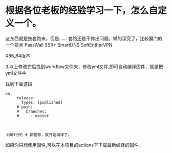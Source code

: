 # 根据各位老板的经验学习一下，怎么自定义一个。
这东西就是按套路来，但是…… 套路还是不停出问题。懒的深究了，比较偏门的一个技术
PassWall
SSR+
SmartDNS
SoftEntherVPN

X86_64版本

3.以上修改完后找到workflow文件夹，修改yml文件,即可自动编译固件，就是把yml文件中

找到下面这段
```
on:
     release:
       types: [published]
     # push:  
     #   branches:
     #     - master



上面3行的 # 都删除，就开始编译了。
```

如果你只想使用固件,可以在本项目的actions下下载最新编译的固件.


